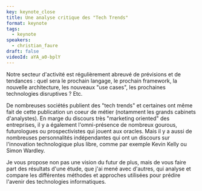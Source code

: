 ```yaml
---
key: keynote_close
title: Une analyse critique des "Tech Trends"
format: keynote
tags:
  - keynote
speakers:
  - christian_faure
draft: false
videoId: aYA_a0-bplY
---
```

 Notre secteur d'activité est régulièrement abreuvé de prévisions et de tendances : quel sera le prochain langage, le prochain framework, la nouvelle architecture, les nouveaux "use cases", les prochaines technologies disruptives ? Etc.

De nombreuses sociétés publient des "tech trends" et certaines ont même fait de cette publication un coeur de métier (notamment les grands cabinets d'analystes). En marge du discours très "marketing oriented" des entreprises, il y a également l'omni-présence de nombreux gourous, futurologues ou prospectivistes qui jouent aux oracles. Mais il y a aussi de nombreuses personnalités indépendantes qui ont un discours sur l'innovation technologique plus libre, comme par exemple Kevin Kelly ou Simon Wardley.

Je vous propose non pas une vision du futur de plus, mais de vous faire part des résultats d'une étude, que j'ai mené avec d'autres, qui analyse et compare les différentes méthodes et approches utilisées pour prédire l'avenir des technologies informatiques.
